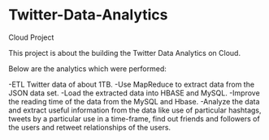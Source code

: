 # Twitter-Data-Analytics
Cloud Project

This project is about the building the Twitter Data Analytics on Cloud.

Below are the analytics which were performed:

-ETL Twitter data of about 1TB. 
-Use MapReduce to extract data from the JSON data set. 
-Load the extracted data into HBASE and MySQL. 
-Improve the reading time of the data from the MySQL and Hbase. 
-Analyze the data and extract useful information from the data like use of particular hashtags, tweets by a particular use in a time-frame, 
find out friends and followers of the users and retweet relationships of the users.
